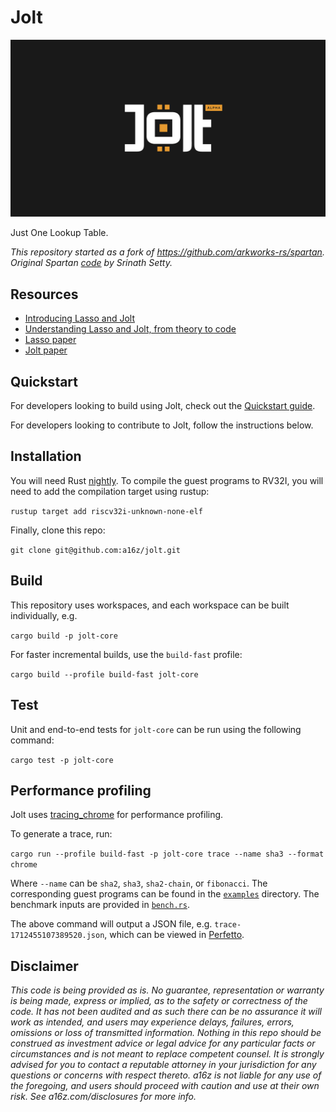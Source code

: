 # Jolt

![imgs/jolt_alpha.png](imgs/jolt_alpha.png)

Just One Lookup Table.

*This repository started as a fork of https://github.com/arkworks-rs/spartan. Original Spartan [code](https://github.com/microsoft/Spartan) by Srinath Setty.*

## Resources

-   [Introducing Lasso and Jolt](https://a16zcrypto.com/posts/article/introducing-lasso-and-jolt/)
-   [Understanding Lasso and Jolt, from theory to code](https://a16zcrypto.com/posts/article/building-on-lasso-and-jolt/)
-   [Lasso paper](https://people.cs.georgetown.edu/jthaler/Lasso-paper.pdf)
-   [Jolt paper](https://people.cs.georgetown.edu/jthaler/Jolt-paper.pdf)

## Quickstart

For developers looking to build using Jolt, check out the [Quickstart guide](https://jolt.a16zcrypto.com/usage/quickstart.html).

For developers looking to contribute to Jolt, follow the instructions below.

## Installation

You will need Rust [nightly](./rust-toolchain). 
To compile the guest programs to RV32I, you will need to add the compilation target using rustup:

```rustup target add riscv32i-unknown-none-elf```

Finally, clone this repo:

```git clone git@github.com:a16z/jolt.git```

## Build

This repository uses workspaces, and each workspace can be built individually, e.g.

```cargo build -p jolt-core```

For faster incremental builds, use the `build-fast` profile:

```cargo build --profile build-fast jolt-core```

## Test

Unit and end-to-end tests for `jolt-core` can be run using the following command:

```cargo test -p jolt-core```


## Performance profiling

Jolt uses [tracing_chrome](https://crates.io/crates/tracing-chrome) for performance profiling. 

To generate a trace, run:

```cargo run --profile build-fast -p jolt-core trace --name sha3 --format chrome```

Where `--name` can be `sha2`, `sha3`, `sha2-chain`, or `fibonacci`. The corresponding guest programs can be found in the [`examples`](./examples/) directory. The benchmark inputs are provided in [`bench.rs`](./jolt-core/src/benches/bench.rs).

The above command will output a JSON file, e.g. `trace-1712455107389520.json`, which can be viewed in [Perfetto](https://ui.perfetto.dev/). 

## Disclaimer

*This code is being provided as is. No guarantee, representation or warranty is being made, express or implied, as to the safety or correctness of the code. It has not been audited and as such there can be no assurance it will work as intended, and users may experience delays, failures, errors, omissions or loss of transmitted information. Nothing in this repo should be construed as investment advice or legal advice for any particular facts or circumstances and is not meant to replace competent counsel. It is strongly advised for you to contact a reputable attorney in your jurisdiction for any questions or concerns with respect thereto. a16z is not liable for any use of the foregoing, and users should proceed with caution and use at their own risk. See a16z.com/disclosures for more info.*
